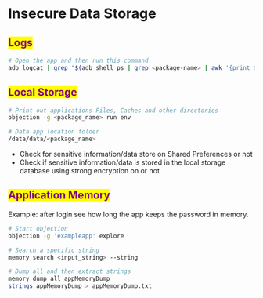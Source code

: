 # Insecure Data Storage

## <mark style="color:purple;">Logs</mark>

```sh
# Open the app and then run this command
adb logcat | grep "$(adb shell ps | grep <package-name> | awk '{print $2}')"
```

## <mark style="color:purple;">Local Storage</mark>

```sh
# Print out applications Files, Caches and other directories
objection -g <package_name> run env

# Data app location folder
/data/data/<package_name>
```

* Check for sensitive information/data store on Shared Preferences or not
* Check if sensitive information/data is stored in the local storage database using strong encryption on or not

## <mark style="color:purple;">Application Memory</mark>

Example: after login see how long the app keeps the password in memory.

```sh
# Start objection
objection -g 'exampleapp' explore

# Search a specific string
memory search <input_string> --string

# Dump all and then extract strings
memory dump all appMemoryDump
strings appMemoryDump > appMemoryDump.txt
```
